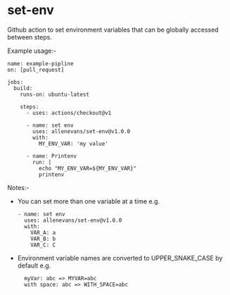 # set-env
Github action to set environment variables that can be globally accessed between steps.

Example usage:-

```
name: example-pipline
on: [pull_request]

jobs:
  build:
    runs-on: ubuntu-latest

    steps:
      - uses: actions/checkout@v1
      
      - name: set env
        uses: allenevans/set-env@v1.0.0
        with:
          MY_ENV_VAR: 'my value'

      - name: Printenv
        run: |
          echo "MY_ENV_VAR=${MY_ENV_VAR}"
          printenv
```

Notes:-
* You can set more than one variable at a time e.g.
    ```
    - name: set env
      uses: allenevans/set-env@v1.0.0
      with:
        VAR_A: a
        VAR_B: b
        VAR_C: C
    ```
* Environment variable names are converted to UPPER_SNAKE_CASE by default e.g.
  ```
    myVar: abc => MYVAR=abc
    with space: abc => WITH_SPACE=abc
  ```
